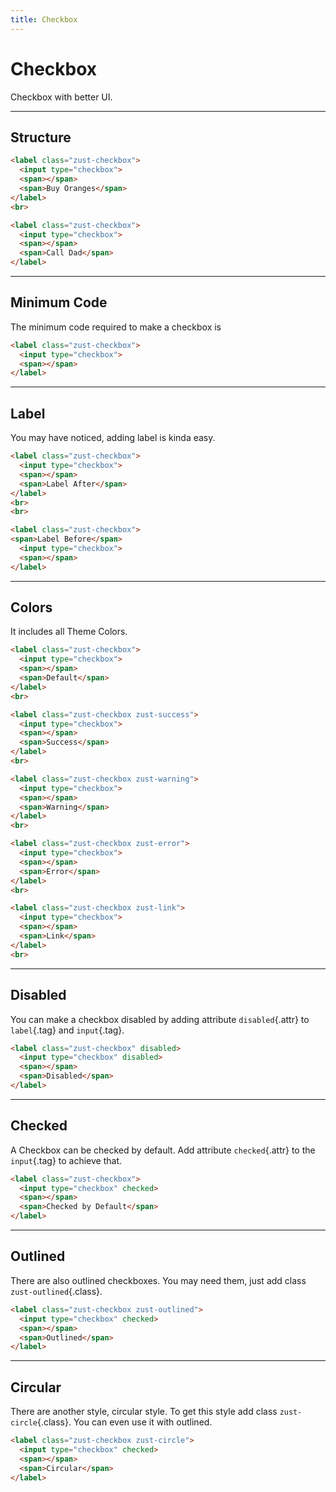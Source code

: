 ```yaml
---
title: Checkbox
---
```


# Checkbox
Checkbox with better UI.

---


## Structure
```html {snippet}
<label class="zust-checkbox">
  <input type="checkbox">
  <span></span>
  <span>Buy Oranges</span>
</label>
<br>

<label class="zust-checkbox">
  <input type="checkbox">
  <span></span>
  <span>Call Dad</span>
</label>
```
---


## Minimum Code
The minimum code required to make a checkbox is

```html {snippet}
<label class="zust-checkbox">
  <input type="checkbox">
  <span></span>
</label>
```
---


## Label
You may have noticed, adding label is kinda easy.

```html {snippet}
<label class="zust-checkbox">
  <input type="checkbox">
  <span></span>
  <span>Label After</span>
</label>
<br>
<br>

<label class="zust-checkbox">
<span>Label Before</span>
  <input type="checkbox">
  <span></span>
</label>
```
---


## Colors
It includes all Theme Colors.

```html {snippet}
<label class="zust-checkbox">
  <input type="checkbox">
  <span></span>
  <span>Default</span>
</label>
<br>

<label class="zust-checkbox zust-success">
  <input type="checkbox">
  <span></span>
  <span>Success</span>
</label>
<br>

<label class="zust-checkbox zust-warning">
  <input type="checkbox">
  <span></span>
  <span>Warning</span>
</label>
<br>

<label class="zust-checkbox zust-error">
  <input type="checkbox">
  <span></span>
  <span>Error</span>
</label>
<br>

<label class="zust-checkbox zust-link">
  <input type="checkbox">
  <span></span>
  <span>Link</span>
</label>
<br>
```
---


## Disabled
You can make a checkbox disabled by adding attribute `disabled`{.attr} to `label`{.tag} and `input`{.tag}.

```html {snippet}
<label class="zust-checkbox" disabled>
  <input type="checkbox" disabled>
  <span></span>
  <span>Disabled</span>
</label>
```
---


## Checked
A Checkbox can be checked by default. Add attribute `checked`{.attr} to the `input`{.tag} to achieve that.

```html {snippet}
<label class="zust-checkbox">
  <input type="checkbox" checked>
  <span></span>
  <span>Checked by Default</span>
</label>
```
---


## Outlined
There are also outlined checkboxes. You may need them, just add class `zust-outlined`{.class}.

```html {snippet}
<label class="zust-checkbox zust-outlined">
  <input type="checkbox" checked>
  <span></span>
  <span>Outlined</span>
</label>
```
---


## Circular
There are another style, circular style. To get this style add class `zust-circle`{.class}. You can even use it with outlined.

```html {snippet}
<label class="zust-checkbox zust-circle">
  <input type="checkbox" checked>
  <span></span>
  <span>Circular</span>
</label>
```
